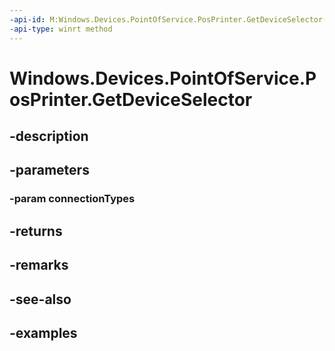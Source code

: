 ```yaml
---
-api-id: M:Windows.Devices.PointOfService.PosPrinter.GetDeviceSelector(Windows.Devices.PointOfService.PosConnectionTypes)
-api-type: winrt method
---
```


<!-- Method syntax.
public string PosPrinter.GetDeviceSelector(PosConnectionTypes connectionTypes)
-->

# Windows.Devices.PointOfService.PosPrinter.GetDeviceSelector

## -description

## -parameters

### -param connectionTypes

## -returns

## -remarks

## -see-also

## -examples

